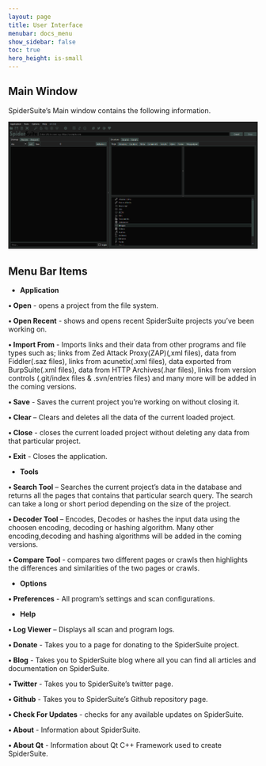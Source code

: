 ```yaml
---
layout: page
title: User Interface
menubar: docs_menu
show_sidebar: false
toc: true
hero_height: is-small
---
```


## **Main Window**
SpiderSuite’s Main window contains the following information.

<center><img src="/docs/res/mainwindow.png"/></center>

## **Menu Bar Items**

* **Application**

**•	Open** - opens a project from the file system.

**•	Open Recent** - shows and opens recent SpiderSuite projects you’ve been working on.

**•	Import From** - Imports links and their data from other programs and file types such as;
links from Zed Attack Proxy(ZAP)(,xml files), data from Fiddler(.saz files), links from acunetix(.xml files), data exported from BurpSuite(.xml files), data from HTTP Archives(.har files), links from version controls (.git/index files & .svn/entries files) and many more will be added in the coming versions. 

**•	Save** - Saves the current project you’re working on without closing it.

**•	Clear** – Clears and deletes all the data of the current loaded project.

**•	Close** - closes the current loaded project without deleting any data from that particular project.

**•	Exit** - Closes the application.

* **Tools**

**•	Search Tool** – Searches the current project’s data in the database and returns all the pages that contains that particular search query. The search can take a long or short period depending on the size of the project.

**•	Decoder Tool** – Encodes, Decodes or hashes the input data using the choosen encoding, decoding or hashing algorithm. Many other encoding,decoding and hashing algorithms will be added in the coming versions.

**•	Compare Tool** - compares two different pages or crawls then highlights the differences and similarities of the two pages or crawls. 

* **Options**

**•	Preferences** - All program’s settings and scan configurations.

* **Help**

**•	Log Viewer** – Displays all scan and program logs.

**•	Donate** - Takes you to a page for donating to the SpiderSuite project.

**•	Blog** - Takes you to SpiderSuite blog where all you can find all articles and documentation on SpiderSuite.

**•	Twitter** - Takes you to SpiderSuite’s twitter page.

**•	Github** - Takes you to SpiderSuite’s Github repository page.

**•	Check For Updates** - checks for any available updates on SpiderSuite.

**•	About** - Information about SpiderSuite.

**•	About Qt** - Information about Qt C++ Framework used to create SpiderSuite.
